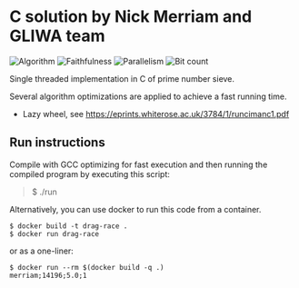 # C solution by Nick Merriam and GLIWA team

![Algorithm](https://img.shields.io/badge/Algorithm-wheel-yellowgreen)
![Faithfulness](https://img.shields.io/badge/Faithful-yes-green)
![Parallelism](https://img.shields.io/badge/Parallel-no-green)
![Bit count](https://img.shields.io/badge/Bits-1-green)

Single threaded implementation in C of prime number sieve.

Several algorithm optimizations are applied to achieve a fast running time.

- Lazy wheel, see https://eprints.whiterose.ac.uk/3784/1/runcimanc1.pdf

## Run instructions

Compile with GCC optimizing for fast execution and then running the
compiled program by executing this script:

> $ ./run

Alternatively, you can use docker to run this code from a container.

```
$ docker build -t drag-race .
$ docker run drag-race
```

or as a one-liner:

```
$ docker run --rm $(docker build -q .)
merriam;14196;5.0;1
```

